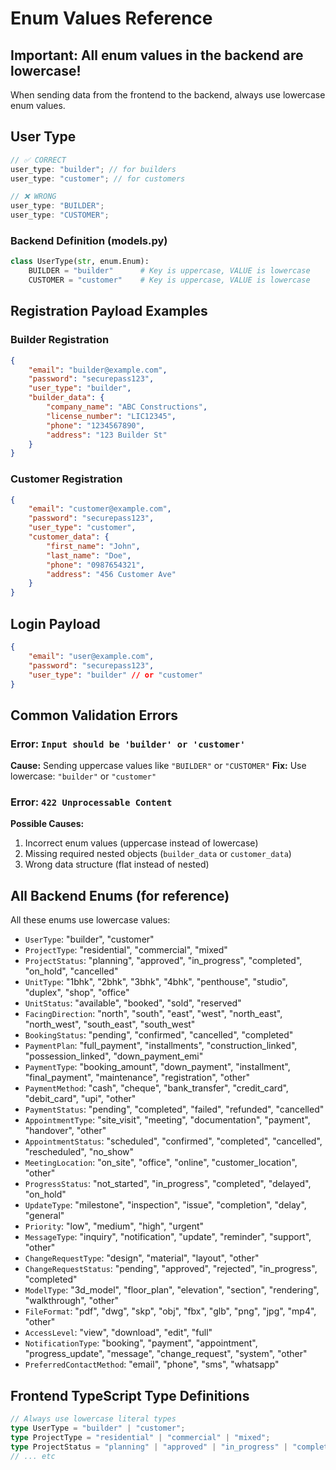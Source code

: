 # Enum Values Reference

## Important: All enum values in the backend are **lowercase**!

When sending data from the frontend to the backend, always use lowercase enum values.

## User Type

```typescript
// ✅ CORRECT
user_type: "builder"; // for builders
user_type: "customer"; // for customers

// ❌ WRONG
user_type: "BUILDER";
user_type: "CUSTOMER";
```

### Backend Definition (models.py)

```python
class UserType(str, enum.Enum):
    BUILDER = "builder"      # Key is uppercase, VALUE is lowercase
    CUSTOMER = "customer"    # Key is uppercase, VALUE is lowercase
```

## Registration Payload Examples

### Builder Registration

```json
{
    "email": "builder@example.com",
    "password": "securepass123",
    "user_type": "builder",
    "builder_data": {
        "company_name": "ABC Constructions",
        "license_number": "LIC12345",
        "phone": "1234567890",
        "address": "123 Builder St"
    }
}
```

### Customer Registration

```json
{
    "email": "customer@example.com",
    "password": "securepass123",
    "user_type": "customer",
    "customer_data": {
        "first_name": "John",
        "last_name": "Doe",
        "phone": "0987654321",
        "address": "456 Customer Ave"
    }
}
```

## Login Payload

```json
{
    "email": "user@example.com",
    "password": "securepass123",
    "user_type": "builder" // or "customer"
}
```

## Common Validation Errors

### Error: `Input should be 'builder' or 'customer'`

**Cause:** Sending uppercase values like `"BUILDER"` or `"CUSTOMER"`
**Fix:** Use lowercase: `"builder"` or `"customer"`

### Error: `422 Unprocessable Content`

**Possible Causes:**

1. Incorrect enum values (uppercase instead of lowercase)
2. Missing required nested objects (`builder_data` or `customer_data`)
3. Wrong data structure (flat instead of nested)

## All Backend Enums (for reference)

All these enums use lowercase values:

-   `UserType`: "builder", "customer"
-   `ProjectType`: "residential", "commercial", "mixed"
-   `ProjectStatus`: "planning", "approved", "in_progress", "completed", "on_hold", "cancelled"
-   `UnitType`: "1bhk", "2bhk", "3bhk", "4bhk", "penthouse", "studio", "duplex", "shop", "office"
-   `UnitStatus`: "available", "booked", "sold", "reserved"
-   `FacingDirection`: "north", "south", "east", "west", "north_east", "north_west", "south_east", "south_west"
-   `BookingStatus`: "pending", "confirmed", "cancelled", "completed"
-   `PaymentPlan`: "full_payment", "installments", "construction_linked", "possession_linked", "down_payment_emi"
-   `PaymentType`: "booking_amount", "down_payment", "installment", "final_payment", "maintenance", "registration", "other"
-   `PaymentMethod`: "cash", "cheque", "bank_transfer", "credit_card", "debit_card", "upi", "other"
-   `PaymentStatus`: "pending", "completed", "failed", "refunded", "cancelled"
-   `AppointmentType`: "site_visit", "meeting", "documentation", "payment", "handover", "other"
-   `AppointmentStatus`: "scheduled", "confirmed", "completed", "cancelled", "rescheduled", "no_show"
-   `MeetingLocation`: "on_site", "office", "online", "customer_location", "other"
-   `ProgressStatus`: "not_started", "in_progress", "completed", "delayed", "on_hold"
-   `UpdateType`: "milestone", "inspection", "issue", "completion", "delay", "general"
-   `Priority`: "low", "medium", "high", "urgent"
-   `MessageType`: "inquiry", "notification", "update", "reminder", "support", "other"
-   `ChangeRequestType`: "design", "material", "layout", "other"
-   `ChangeRequestStatus`: "pending", "approved", "rejected", "in_progress", "completed"
-   `ModelType`: "3d_model", "floor_plan", "elevation", "section", "rendering", "walkthrough", "other"
-   `FileFormat`: "pdf", "dwg", "skp", "obj", "fbx", "glb", "png", "jpg", "mp4", "other"
-   `AccessLevel`: "view", "download", "edit", "full"
-   `NotificationType`: "booking", "payment", "appointment", "progress_update", "message", "change_request", "system", "other"
-   `PreferredContactMethod`: "email", "phone", "sms", "whatsapp"

## Frontend TypeScript Type Definitions

```typescript
// Always use lowercase literal types
type UserType = "builder" | "customer";
type ProjectType = "residential" | "commercial" | "mixed";
type ProjectStatus = "planning" | "approved" | "in_progress" | "completed" | "on_hold" | "cancelled";
// ... etc
```
